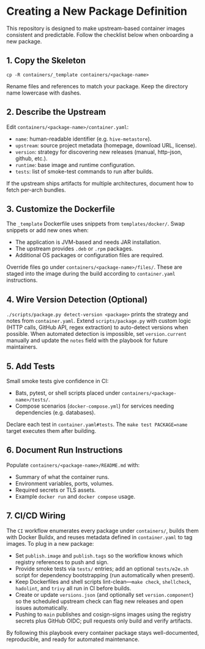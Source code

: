 # Creating a New Package Definition

This repository is designed to make upstream-based container images consistent and predictable. Follow the checklist below when onboarding a new package.

## 1. Copy the Skeleton
```
cp -R containers/_template containers/<package-name>
```
Rename files and references to match your package. Keep the directory name lowercase with dashes.

## 2. Describe the Upstream
Edit `containers/<package-name>/container.yaml`:
- `name`: human-readable identifier (e.g. `hive-metastore`).
- `upstream`: source project metadata (homepage, download URL, license).
- `version`: strategy for discovering new releases (manual, http-json, github, etc.).
- `runtime`: base image and runtime configuration.
- `tests`: list of smoke-test commands to run after builds.

If the upstream ships artifacts for multiple architectures, document how to fetch per-arch bundles.

## 3. Customize the Dockerfile
The `_template` Dockerfile uses snippets from `templates/docker/`. Swap snippets or add new ones when:
- The application is JVM-based and needs JAR installation.
- The upstream provides `.deb` or `.rpm` packages.
- Additional OS packages or configuration files are required.

Override files go under `containers/<package-name>/files/`. These are staged into the image during the build according to `container.yaml` instructions.

## 4. Wire Version Detection (Optional)
`./scripts/package.py detect-version <package>` prints the strategy and notes from `container.yaml`. Extend `scripts/package.py` with custom logic (HTTP calls, GitHub API, regex extraction) to auto-detect versions when possible. When automated detection is impossible, set `version.current` manually and update the `notes` field with the playbook for future maintainers.

## 5. Add Tests
Small smoke tests give confidence in CI:
- Bats, pytest, or shell scripts placed under `containers/<package-name>/tests/`.
- Compose scenarios (`docker-compose.yml`) for services needing dependencies (e.g. databases).

Declare each test in `container.yaml#tests`. The `make test PACKAGE=name` target executes them after building.

## 6. Document Run Instructions
Populate `containers/<package-name>/README.md` with:
- Summary of what the container runs.
- Environment variables, ports, volumes.
- Required secrets or TLS assets.
- Example `docker run` and `docker compose` usage.

## 7. CI/CD Wiring
The `CI` workflow enumerates every package under `containers/`, builds them with Docker Buildx, and reuses metadata defined in `container.yaml` to tag images. To plug in a new package:
- Set `publish.image` and `publish.tags` so the workflow knows which registry references to push and sign.
- Provide smoke tests via `tests/` entries; add an optional `tests/e2e.sh` script for dependency bootstrapping (run automatically when present).
- Keep Dockerfiles and shell scripts lint-clean—`make check`, `shellcheck`, `hadolint`, and `trivy` all run in CI before builds.
- Create or update `versions.json` (and optionally set `version.component`) so the scheduled upstream check can flag new releases and open issues automatically.
- Pushing to `main` publishes and cosign-signs images using the registry secrets plus GitHub OIDC; pull requests only build and verify artifacts.

By following this playbook every container package stays well-documented, reproducible, and ready for automated maintenance.
